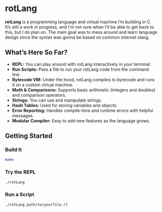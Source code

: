 # rotLang

**rotLang** is a programming language and virtual machine I’m building in C. It’s still a work in progress, and I'm not sure when I'll be able to get back to this, but I do plan on. The main goal was to mess around and learn language design since the syntax was gonna be based on common internet slang.

## What’s Here So Far?

- **REPL:** You can play around with rotLang interactively in your terminal.
- **Run Scripts:** Pass a file to run your rotLang code from the command line.
- **Bytecode VM:** Under the hood, rotLang compiles to bytecode and runs it on a custom virtual machine.
- **Math & Comparisons:** Supports basic arithmetic (integers and doubles) and comparison operators.
- **Strings:** You can use and manipulate strings.
- **Hash Tables:** Used for storing variables and objects.
- **Error Reporting:** Handles compile-time and runtime errors with helpful messages.
- **Modular Compiler:** Easy to add new features as the language grows.

## Getting Started

### Build It

```sh
make
```

### Try the REPL

```sh
./rotLang
```

### Run a Script

```sh
./rotLang path/to/yourfile.rl
```